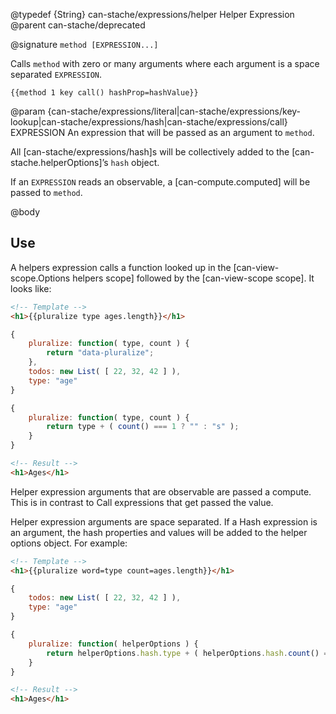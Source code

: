 @typedef {String} can-stache/expressions/helper Helper Expression
@parent can-stache/deprecated

@signature `method [EXPRESSION...]`

Calls `method` with zero or many arguments where each argument
is a space separated
`EXPRESSION`.  



```
{{method 1 key call() hashProp=hashValue}}
```

@param {can-stache/expressions/literal|can-stache/expressions/key-lookup|can-stache/expressions/hash|can-stache/expressions/call} EXPRESSION An expression that will be passed as an argument
to `method`.


All [can-stache/expressions/hash]s will be collectively
added to the [can-stache.helperOptions]’s `hash` object.

If an `EXPRESSION` reads an observable, a
[can-compute.computed] will be passed to `method`.



@body

## Use

A helpers expression calls a function looked up in the [can-view-scope.Options helpers scope] followed by
the [can-view-scope scope]. It looks like:

```html
<!-- Template -->
<h1>{{pluralize type ages.length}}</h1>
```

```js
{
	pluralize: function( type, count ) {
		return "data-pluralize";
	},
	todos: new List( [ 22, 32, 42 ] ),
	type: "age"
}
```

```js
{
	pluralize: function( type, count ) {
		return type + ( count() === 1 ? "" : "s" );
	}
}
```

```html
<!-- Result -->
<h1>Ages</h1>
```

Helper expression arguments that are observable are passed a compute.  This is
in contrast to Call expressions that get passed the value.

Helper expression arguments are space separated.  If a Hash expression is an argument,
the hash properties and values will be added to the helper options object. For example:

```html
<!-- Template -->
<h1>{{pluralize word=type count=ages.length}}</h1>
```

```js
{
	todos: new List( [ 22, 32, 42 ] ),
	type: "age"
}
```

```js
{
	pluralize: function( helperOptions ) {
		return helperOptions.hash.type + ( helperOptions.hash.count() === 1 ? "" : "s" );
	}
}
```

```html
<!-- Result -->
<h1>Ages</h1>
```
